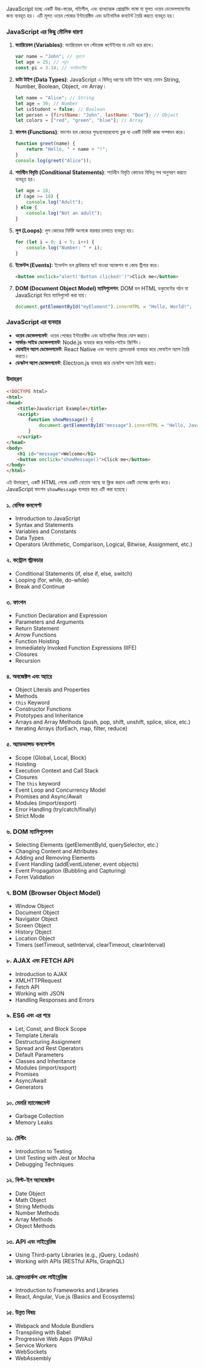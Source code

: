JavaScript হচ্ছে একটি উচ্চ-স্তরের, গতিশীল, এবং ব্যাখ্যাত্মক প্রোগ্রামিং ভাষা যা মূলত ওয়েব ডেভেলপমেন্টের জন্য ব্যবহৃত হয়। এটি মূলত ওয়েব পেজের ইন্টারেক্টিভ এবং ডাইনামিক কনটেন্ট তৈরি করতে ব্যবহৃত হয়।

### JavaScript এর কিছু মৌলিক ধারণা

1. **ভ্যারিয়েবল (Variables)**: ভ্যারিয়েবল হল স্টোরেজ কন্টেইনার যা ডেটা ধরে রাখে।

    ```javascript
    var name = "John"; // পুরানো
    let age = 25; // নতুন
    const pi = 3.14; // অপরিবর্তনীয়
    ```

2. **ডাটা টাইপ (Data Types)**: JavaScript এ বিভিন্ন ধরণের ডাটা টাইপ আছে যেমন String, Number, Boolean, Object, এবং Array।

    ```javascript
    let name = "Alice"; // String
    let age = 30; // Number
    let isStudent = false; // Boolean
    let person = {firstName: "John", lastName: "Doe"}; // Object
    let colors = ["red", "green", "blue"]; // Array
    ```

3. **ফাংশন (Functions)**: ফাংশন হল কোডের পুনঃব্যবহারযোগ্য ব্লক যা একটি নির্দিষ্ট কাজ সম্পাদন করে।

    ```javascript
    function greet(name) {
        return "Hello, " + name + "!";
    }
    console.log(greet("Alice"));
    ```

4. **শর্তাধীন বিবৃতি (Conditional Statements)**: শর্তাধীন বিবৃতি কোডের বিভিন্ন পথ অনুসরণ করতে ব্যবহৃত হয়।

    ```javascript
    let age = 18;
    if (age >= 18) {
        console.log("Adult");
    } else {
        console.log("Not an adult");
    }
    ```

5. **লুপ (Loops)**: লুপ কোডের নির্দিষ্ট অংশকে বারবার চালাতে ব্যবহৃত হয়।

    ```javascript
    for (let i = 0; i < 5; i++) {
        console.log("Number: " + i);
    }
    ```

6. **ইভেন্টস (Events)**: ইভেন্টস হল ব্রাউজারে ঘটে যাওয়া অ্যাকশন যা কোড ট্রিগার করে।

    ```html
    <button onclick="alert('Button clicked!')">Click me</button>
    ```

7. **DOM (Document Object Model) ম্যানিপুলেশন**: DOM হল HTML ডকুমেন্টের গঠন যা JavaScript দিয়ে ম্যানিপুলেট করা যায়।

    ```javascript
    document.getElementById("myElement").innerHTML = "Hello, World!";
    ```

### JavaScript এর ব্যবহার

- **ওয়েব ডেভেলপমেন্ট**: ওয়েব পেজের ইন্টারেক্টিভ এবং ডাইনামিক ফিচার যোগ করতে।
- **সার্ভার-সাইড ডেভেলপমেন্ট**: Node.js ব্যবহার করে সার্ভার-সাইড স্ক্রিপ্টিং।
- **মোবাইল অ্যাপ ডেভেলপমেন্ট**: React Native এবং অন্যান্য ফ্রেমওয়ার্ক ব্যবহার করে মোবাইল অ্যাপ তৈরি করতে।
- **ডেস্কটপ অ্যাপ ডেভেলপমেন্ট**: Electron.js ব্যবহার করে ডেস্কটপ অ্যাপ তৈরি করতে।

### উদাহরণ

```html
<!DOCTYPE html>
<html>
<head>
    <title>JavaScript Example</title>
    <script>
        function showMessage() {
            document.getElementById("message").innerHTML = "Hello, JavaScript!";
        }
    </script>
</head>
<body>
    <h1 id="message">Welcome</h1>
    <button onclick="showMessage()">Click me</button>
</body>
</html>
```

এই উদাহরণে, একটি HTML পেজে একটি বোতাম আছে যা ক্লিক করলে একটি মেসেজ প্রদর্শন করে। JavaScript ফাংশন `showMessage` ব্যবহার করে এটি করা হয়েছে।

### ১. বেসিক কনসেপ্ট

- Introduction to JavaScript
- Syntax and Statements
- Variables and Constants
- Data Types
- Operators (Arithmetic, Comparison, Logical, Bitwise, Assignment, etc.)

### ২. কন্ট্রোল স্ট্রাকচার

- Conditional Statements (if, else if, else, switch)
- Looping (for, while, do-while)
- Break and Continue

### ৩. ফাংশন

- Function Declaration and Expression
- Parameters and Arguments
- Return Statement
- Arrow Functions
- Function Hoisting
- Immediately Invoked Function Expressions (IIFE)
- Closures
- Recursion

### ৪. অবজেক্টস এবং অ্যারে

- Object Literals and Properties
- Methods
- `this` Keyword
- Constructor Functions
- Prototypes and Inheritance
- Arrays and Array Methods (push, pop, shift, unshift, splice, slice, etc.)
- Iterating Arrays (forEach, map, filter, reduce)

### ৫. অ্যাডভান্সড কনসেপ্টস

- Scope (Global, Local, Block)
- Hoisting
- Execution Context and Call Stack
- Closures
- The `this` keyword
- Event Loop and Concurrency Model
- Promises and Async/Await
- Modules (import/export)
- Error Handling (try/catch/finally)
- Strict Mode

### ৬. DOM ম্যানিপুলেশন

- Selecting Elements (getElementById, querySelector, etc.)
- Changing Content and Attributes
- Adding and Removing Elements
- Event Handling (addEventListener, event objects)
- Event Propagation (Bubbling and Capturing)
- Form Validation

### ৭. BOM (Browser Object Model)

- Window Object
- Document Object
- Navigator Object
- Screen Object
- History Object
- Location Object
- Timers (setTimeout, setInterval, clearTimeout, clearInterval)

### ৮. AJAX এবং FETCH API

- Introduction to AJAX
- XMLHTTPRequest
- Fetch API
- Working with JSON
- Handling Responses and Errors

### ৯. ES6 এবং এর পরে

- Let, Const, and Block Scope
- Template Literals
- Destructuring Assignment
- Spread and Rest Operators
- Default Parameters
- Classes and Inheritance
- Modules (import/export)
- Promises
- Async/Await
- Generators

### ১০. মেমরি ম্যানেজমেন্ট

- Garbage Collection
- Memory Leaks

### ১১. টেস্টিং

- Introduction to Testing
- Unit Testing with Jest or Mocha
- Debugging Techniques

### ১২. বিল্ট-ইন অ্যাবজেক্টস

- Date Object
- Math Object
- String Methods
- Number Methods
- Array Methods
- Object Methods

### ১৩. API এবং লাইব্রেরিজ

- Using Third-party Libraries (e.g., jQuery, Lodash)
- Working with APIs (RESTful APIs, GraphQL)

### ১৪. ফ্রেমওয়ার্কস এবং লাইব্রেরিজ

- Introduction to Frameworks and Libraries
- React, Angular, Vue.js (Basics and Ecosystems)

### ১৫. উন্নত বিষয়

- Webpack and Module Bundlers
- Transpiling with Babel
- Progressive Web Apps (PWAs)
- Service Workers
- WebSockets
- WebAssembly
